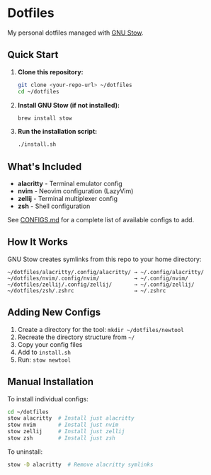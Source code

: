 # Dotfiles

My personal dotfiles managed with [GNU Stow](https://www.gnu.org/software/stow/).

## Quick Start

1. **Clone this repository:**
   ```bash
   git clone <your-repo-url> ~/dotfiles
   cd ~/dotfiles
   ```

2. **Install GNU Stow (if not installed):**
   ```bash
   brew install stow
   ```

3. **Run the installation script:**
   ```bash
   ./install.sh
   ```

## What's Included

- **alacritty** - Terminal emulator config
- **nvim** - Neovim configuration (LazyVim)
- **zellij** - Terminal multiplexer config
- **zsh** - Shell configuration

See [CONFIGS.md](CONFIGS.md) for a complete list of available configs to add.

## How It Works

GNU Stow creates symlinks from this repo to your home directory:

```
~/dotfiles/alacritty/.config/alacritty/ → ~/.config/alacritty/
~/dotfiles/nvim/.config/nvim/           → ~/.config/nvim/
~/dotfiles/zellij/.config/zellij/       → ~/.config/zellij/
~/dotfiles/zsh/.zshrc                   → ~/.zshrc
```

## Adding New Configs

1. Create a directory for the tool: `mkdir ~/dotfiles/newtool`
2. Recreate the directory structure from `~/`
3. Copy your config files
4. Add to `install.sh`
5. Run: `stow newtool`

## Manual Installation

To install individual configs:

```bash
cd ~/dotfiles
stow alacritty  # Install just alacritty
stow nvim       # Install just nvim
stow zellij     # Install just zellij
stow zsh        # Install just zsh
```

To uninstall:

```bash
stow -D alacritty  # Remove alacritty symlinks
```
